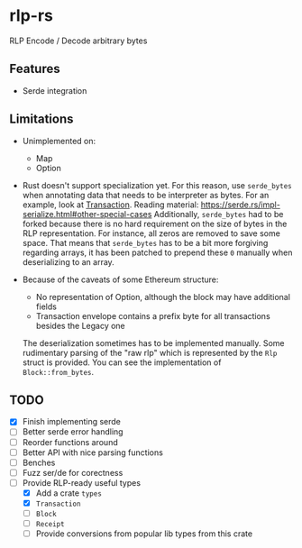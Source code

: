 # rlp-rs

RLP Encode / Decode arbitrary bytes

## Features

- Serde integration

## Limitations

- Unimplemented on:
    - Map
    - Option
- Rust doesn't support specialization yet. For this reason, use `serde_bytes` when annotating data that needs to be interpreter as bytes.
For an example, look at [Transaction](types/src/transaction.rs). Reading material: https://serde.rs/impl-serialize.html#other-special-cases
Additionally, `serde_bytes` had to be forked because there is no hard requirement on the size of
bytes in the RLP representation. For instance, all zeros are removed to save some space.
That means that `serde_bytes` has to be a bit more forgiving regarding arrays,
it has been patched to prepend these `0` manually when deserializing to an array.
- Because of the caveats of some Ethereum structure:
    - No representation of Option, although the block may have additional fields
    - Transaction envelope contains a prefix byte for all transactions besides the Legacy one

    The deserialization sometimes has to be implemented manually.
    Some rudimentary parsing of the "raw rlp" which is represented by the `Rlp` struct is provided. 
    You can see the implementation of `Block::from_bytes`.

## TODO

- [x] Finish implementing serde
- [ ] Better serde error handling
- [ ] Reorder functions around
- [ ] Better API with nice parsing functions
- [ ] Benches
- [ ] Fuzz ser/de for corectness
- [ ] Provide RLP-ready useful types 
    - [x] Add a crate `types`
    - [x] `Transaction`
    - [ ] `Block`
    - [ ] `Receipt`
    - [ ] Provide conversions from popular lib types from this crate
